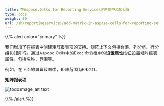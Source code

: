 ```yaml
---
title: 在Aspose.Cells for Reporting Services客户端中添加矩阵
type: docs
weight: 80
url: /zh/reportingservices/add-matrix-in-aspose-cells-for-reporting-services-client/
---
```


{{% alert color="primary" %}} 

我们增加了在报表中创建矩阵报表项的支持。矩阵上下文包括角落、列分组、行分组和矩阵行。通过Aspose.Cells中的Excel命令栏中的**设置属性**按钮设置矩阵报表属性，包括名称、范围等。

例如，在下面的屏幕截图中，矩阵范围为E9:G11。

**矩阵报表项** 

![todo:image_alt_text](add-matrix-in-aspose-cells-for-reporting-services-client_1.png)

{{% /alert %}}
